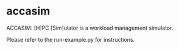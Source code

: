 # accasim
ACCASIM: [H]PC [Sim]ulator is a workload management simulator.

Please refer to the run-example.py for instructions.
